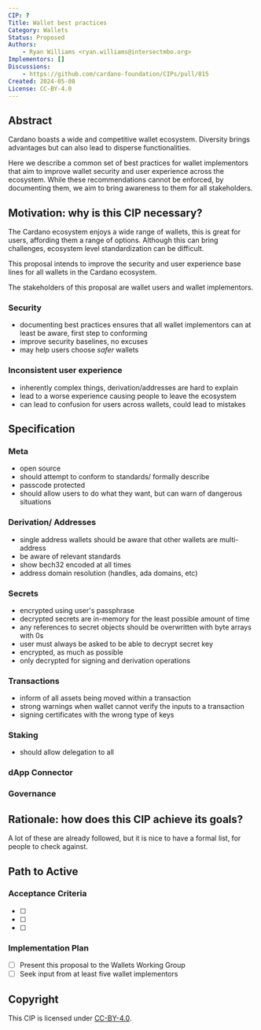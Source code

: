 ```yaml
---
CIP: ?
Title: Wallet best practices
Category: Wallets
Status: Proposed
Authors:
    - Ryan Williams <ryan.williams@intersectmbo.org>
Implementors: []
Discussions:
    - https://github.com/cardano-foundation/CIPs/pull/815
Created: 2024-05-08
License: CC-BY-4.0
---
```


## Abstract

Cardano boasts a wide and competitive wallet ecosystem.
Diversity brings advantages but can also lead to disperse functionalities.

Here we describe a common set of best practices for wallet implementors that aim to improve wallet security and user experience across the ecosystem.
While these recommendations cannot be enforced, by documenting them, we aim to bring awareness to them for all stakeholders.

## Motivation: why is this CIP necessary?

The Cardano ecosystem enjoys a wide range of wallets, this is great for users, affording them a range of options.
Although this can bring challenges, ecosystem level standardization can be difficult.

This proposal intends to improve the security and user experience base lines for all wallets in the Cardano ecosystem.

The stakeholders of this proposal are wallet users and wallet implementors.

### Security

- documenting best practices ensures that all wallet implementors can at least be aware, first step to conforming
- improve security baselines, no excuses
- may help users choose *safer* wallets

### Inconsistent user experience

- inherently complex things, derivation/addresses are hard to explain
- lead to a worse experience causing people to leave the ecosystem
- can lead to confusion for users across wallets, could lead to mistakes

## Specification

### Meta

- open source
- should attempt to conform to standards/ formally describe
- passcode protected
- should allow users to do what they want, but can warn of dangerous situations

### Derivation/ Addresses

- single address wallets should be aware that other wallets are multi-address
- be aware of relevant standards
- show bech32 encoded at all times
- address domain resolution (handles, ada domains, etc)

### Secrets

- encrypted using user's passphrase
- decrypted secrets are in-memory for the least possible amount of time
- any references to secret objects should be overwritten with byte arrays with 0s
- user must always be asked to be able to decrypt secret key
- encrypted, as much as possible
- only decrypted for signing and derivation operations

### Transactions

- inform of all assets being moved within a transaction
- strong warnings when wallet cannot verify the inputs to a transaction
- signing certificates with the wrong type of keys
  
### Staking

- should allow delegation to all

### dApp Connector

### Governance

## Rationale: how does this CIP achieve its goals?

A lot of these are already followed, but it is nice to have a formal list, for people to check against.

## Path to Active

### Acceptance Criteria

- [ ]
- [ ]
- [ ]

### Implementation Plan

- [ ] Present this proposal to the Wallets Working Group
- [ ] Seek input from at least five wallet implementors

## Copyright

This CIP is licensed under [CC-BY-4.0](https://creativecommons.org/licenses/by/4.0/legalcode).
